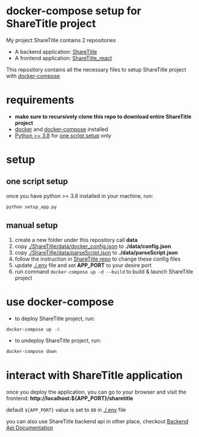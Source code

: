 
# docker-compose setup for ShareTitle project

My project ShareTitle contains 2 repositories

* A backend application: [ShareTitle](https://github.com/Gavin1937/ShareTitle)
* A frontend application: [ShareTitle_react](https://github.com/Gavin1937/ShareTitle_react)

This repository contains all the necessary files to setup ShareTitle project with [docker-compose](https://docs.docker.com/compose/)

# requirements

* **make sure to recursively clone this repo to download entire ShareTitle project**
* [docker](https://docs.docker.com/) and [docker-compose](https://docs.docker.com/compose/install/) installed
* [Python >= 3.8](https://www.python.org/) for [one script setup](#one-script-setup) only

# setup

## one script setup

once you have python >= 3.8 installed in your machine, run:

```sh
python setup_app.py
```

## manual setup

1. create a new folder under this repository call **data**
2. copy [./ShareTitle/data/docker_config.json](https://github.com/Gavin1937/ShareTitle/blob/main/data/docker_config.json) to **./data/config.json**
3. copy [./ShareTitle/data/parseScript.json](https://github.com/Gavin1937/ShareTitle/blob/main/data/parseScript.json) to **./data/parseScript.json**
4. follow the instruction in [ShareTitle repo](https://github.com/Gavin1937/ShareTitle#configuration) to change these config files
5. update [./.env](./.env) file and set **APP_PORT** to your desire port
6. run command `docker-compose up -d --build` to build & launch ShareTitle project

# use docker-compose

* to deploy ShareTitle project, run:

```sh
docker-compose up -d
```

* to undeploy ShareTitle project, run:

```sh
docker-compose down
```

# interact with ShareTitle application

once you deploy the application, you can go to your browser and visit the frontend: **http://localhost:${APP_PORT}/sharetitle**

default `${APP_PORT}` value is set to `80` in [./.env](./.env) file

you can also use ShareTitle backend api in other place, checkout [Backend Api Documentation](https://github.com/Gavin1937/ShareTitle/blob/main/doc/ApiDocumentation.md)

